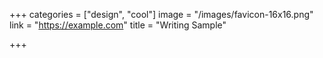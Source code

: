 +++
categories = ["design", "cool"]
image = "/images/favicon-16x16.png"
link = "https://example.com"
title = "Writing Sample"

+++
